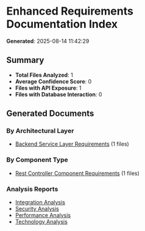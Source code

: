 # Enhanced Requirements Documentation Index

**Generated**: 2025-08-14 11:42:29

## Summary

- **Total Files Analyzed**: 1
- **Average Confidence Score**: 0
- **Files with API Exposure**: 1
- **Files with Database Interaction**: 0

## Generated Documents

### By Architectural Layer
- [Backend Service Layer Requirements](by_layer/backend_service_requirements_*.md) (1 files)

### By Component Type
- [Rest Controller Component Requirements](by_component/rest_controller_requirements_*.md) (1 files)

### Analysis Reports
- [Integration Analysis](analysis/integration_analysis_*.md)
- [Security Analysis](analysis/security_analysis_*.md)
- [Performance Analysis](analysis/performance_analysis_*.md)
- [Technology Analysis](analysis/technology_analysis_*.md)

